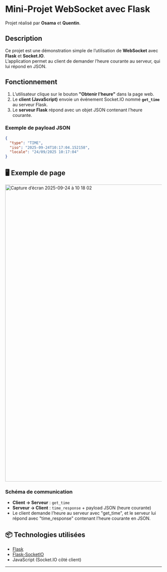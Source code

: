 # Mini-Projet WebSocket avec Flask

Projet réalisé par **Osama** et **Quentin**.

## Description
Ce projet est une démonstration simple de l’utilisation de **WebSocket** avec **Flask** et **Socket.IO**.  
L’application permet au client de demander l’heure courante au serveur, qui lui répond en JSON.

## Fonctionnement
1. L’utilisateur clique sur le bouton **"Obtenir l'heure"** dans la page web.
2. Le **client (JavaScript)** envoie un événement Socket.IO nommé **`get_time`** au serveur Flask.
3. Le **serveur Flask** répond avec un objet JSON contenant l’heure courante.

### Exemple de payload JSON
```json
{
  "type": "TIME",
  "iso": "2025-09-24T10:17:04.152158",
  "locale": "24/09/2025 10:17:04"
}
```

## 🖥️ Exemple de page

<img width="1470" height="956" alt="Capture d’écran 2025-09-24 à 10 18 02" src="https://github.com/user-attachments/assets/fbf6a258-8bd7-419b-b878-6153011b37c2" />


### Schéma de communication
- **Client → Serveur** : `get_time`  
- **Serveur → Client** : `time_response` + payload JSON (heure courante)
- Le client demande l’heure au serveur avec "get_time", et le serveur lui répond avec "time_response" contenant l’heure courante en JSON.


## 📦 Technologies utilisées
- [Flask](https://flask.palletsprojects.com/)  
- [Flask-SocketIO](https://flask-socketio.readthedocs.io/)  
- JavaScript (Socket.IO côté client)  

---

